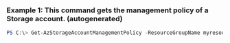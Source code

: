 ### Example 1: This command gets the management policy of a Storage account. (autogenerated)
```powershell
PS C:\> Get-AzStorageAccountManagementPolicy -ResourceGroupName myresourcegroup -StorageAccountName mystorageaccount
```

